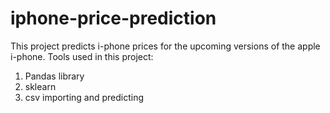 # iphone-price-prediction
This project predicts i-phone prices for the upcoming versions of the apple i-phone. 
Tools used in this project:
  1) Pandas library 
  2) sklearn 
  3) csv importing and predicting
